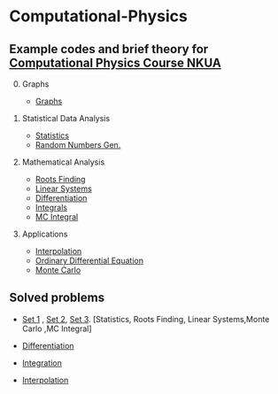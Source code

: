 # Computational-Physics

Example codes and brief theory for [Computational Physics Course NKUA](https://eclass.uoa.gr/courses/PHYS192/)
-----------------------------------------------------------------------------------------------------------------------------------------------------------

0. Graphs
   - [Graphs](https://github.com/costpetrides/Computational-Physics/tree/main/Graphs)

1. Statistical Data Analysis
   - [Statistics](https://github.com/costpetrides/Computational-Physics/tree/main/Statistics)
   - [Random Numbers Gen.](https://github.com/costpetrides/Computational-Physics/tree/main/Random%20Numbers%20Gen.)

2. Mathematical Αnalysis
   - [Roots Finding](https://github.com/costpetrides/Computational-Physics/tree/main/Roots%20Finding)
   - [Linear Systems](https://github.com/costpetrides/Computational-Physics/tree/main/LinearSystems)
   - [Differentiation](https://github.com/costpetrides/Computational-Physics/tree/main/Differentiation)
   - [Ιntegrals](https://github.com/costpetrides/Computational-Physics/tree/main/Integrals)
   - [MC Integral](https://github.com/costpetrides/Computational-Physics/tree/main/MC%20Integral)
   
3. Applications
   - [Interpolation](https://github.com/costpetrides/Computational-Physics/tree/main/Interpolation)
   - [Ordinary Differential Equation](https://github.com/costpetrides/Computational-Physics/tree/main/ODE)
   - [Monte Carlo](https://github.com/costpetrides/Computational-Physics/tree/main/Monte%20Carlo)



Solved problems 
-----------------------------------------------------------------------------------------------------------------------------------------------------------
- [Set 1](https://github.com/costpetrides/Computational-Physics/blob/main/Solved%20Problems/Set%201.ipynb) , [Set 2](https://github.com/costpetrides/Computational-Physics/blob/main/Solved%20Problems/Set%202.ipynb), [Set 3](https://github.com/costpetrides/Computational-Physics/blob/main/Solved%20Problems/Set%203.ipynb).    [Statistics, Roots Finding,
Linear Systems,Monte Carlo ,MC Integral]

- [Differentiation](https://github.com/costpetrides/Computational-Physics/blob/main/Solved%20Problems/Differentiation.ipynb)

- [Integration](https://github.com/costpetrides/Computational-Physics/blob/main/Solved%20Problems/Integration.ipynb)

- [Interpolation](https://github.com/costpetrides/Computational-Physics/blob/main/Solved%20Problems/Interpolation.ipynb)

